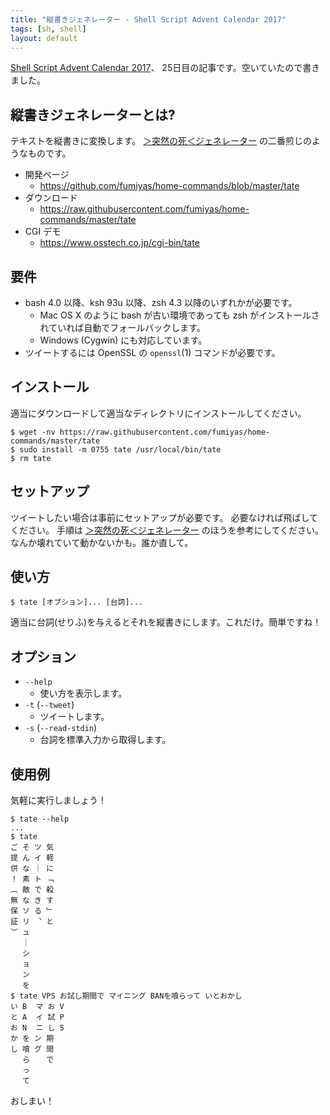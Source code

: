 ```yaml
---
title: "縦書きジェネレーター - Shell Script Advent Calendar 2017"
tags: [sh, shell]
layout: default
---
```


[Shell Script Advent Calendar 2017](https://qiita.com/advent-calendar/2017/shellscript)、
25日目の記事です。空いていたので書きました。

縦書きジェネレーターとは?
----------------------------------------------------------------------

テキストを縦書きに変換します。
[＞突然の死＜ジェネレーター](/2013/12/25/echo-sd.sh-advent-calendar.html)
の二番煎じのようなものです。

  * 開発ページ
      * <https://github.com/fumiyas/home-commands/blob/master/tate>
  * ダウンロード
      * <https://raw.githubusercontent.com/fumiyas/home-commands/master/tate>
  * CGI デモ
      * <https://www.osstech.co.jp/cgi-bin/tate>

要件
----------------------------------------------------------------------

  * bash 4.0 以降、ksh 93u 以降、zsh 4.3 以降のいずれかが必要です。
      * Mac OS X のように bash が古い環境であっても zsh
        がインストールされていれば自動でフォールバックします。
      * Windows (Cygwin) にも対応しています。
  * ツイートするには OpenSSL の `openssl`(1) コマンドが必要です。

インストール
----------------------------------------------------------------------

適当にダウンロードして適当なディレクトリにインストールしてください。

``` console
$ wget -nv https://raw.githubusercontent.com/fumiyas/home-commands/master/tate
$ sudo install -m 0755 tate /usr/local/bin/tate
$ rm tate
```

セットアップ
----------------------------------------------------------------------

ツイートしたい場合は事前にセットアップが必要です。
必要なければ飛ばしてください。
手順は
[＞突然の死＜ジェネレーター](/2013/12/25/echo-sd.sh-advent-calendar.html)
のほうを参考にしてください。なんか壊れていて動かないかも。誰か直して。

使い方
----------------------------------------------------------------------

``` console
$ tate [オプション]... [台詞]...
```

適当に台詞(せりふ)を与えるとそれを縦書きにします。これだけ。簡単ですね！

オプション
----------------------------------------------------------------------

* `--help`
    * 使い方を表示します。
* `-t` (`--tweet`)
    * ツイートします。
* `-s` (`--read-stdin`)
    * 台詞を標準入力から取得します。

使用例
----------------------------------------------------------------------

気軽に実行しましょう！

``` console
$ tate --help
...
$ tate
ご そ ツ 気
提 ん イ 軽
供 な ｜ に
！ 素 ト ﹁
︵ 敵 で 殺
無 な き す
保 ソ る ﹂
証 リ ︑ と
︶ ュ
　 ｜
　 シ
　 ョ
　 ン
　 を
$ tate VPS お試し期間で マイニング BANを喰らって いとおかし
い B  マ お V
と A  イ 試 P
お N  ニ し S
か を ン 期
し 喰 グ 間
　 ら 　 で
　 っ
　 て
```

おしまい！
